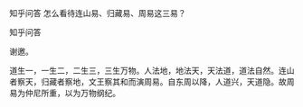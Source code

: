  
 知乎问答 怎么看待连山易、归藏易、周易这三易？ 
 
 
 
 
 
 知乎问答 
 
 

 

 谢邀。

 道生一，一生二，二生三，三生万物。人法地，地法天，天法道，道法自然。连山者察天，归藏者察地，文王察其和而演周易。自东周以降，人道兴，天道隐。故周易为仲尼所重，以为万物纲纪。 